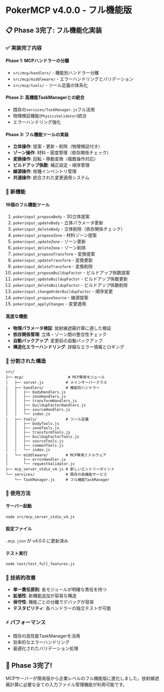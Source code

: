 # PokerMCP v4.0.0 - フル機能版

## 📋 Phase 3完了: フル機能化実装

### ✅ 実装完了内容

#### **Phase 1: MCPハンドラーの分離**
- `src/mcp/handlers/` - 機能別ハンドラー分離
- `src/mcp/middleware/` - エラーハンドリングとバリデーション
- `src/mcp/tools/` - ツール定義の体系化

#### **Phase 2: 高機能TaskManagerとの統合**
- 既存の`services/TaskManager.js`フル活用
- 物理検証機能(`PhysicsValidator`)統合
- エラーハンドリング強化

#### **Phase 3: フル機能ツールの実装**
- **立体操作**: 提案・更新・削除（物理検証付き）
- **ゾーン操作**: 材料・密度管理（依存関係チェック）
- **変換操作**: 回転・移動変換（複数操作対応）
- **ビルドアップ係数**: 補正設定・順序管理
- **線源操作**: 核種インベントリ管理
- **共通操作**: 統合された変更適用システム

### 🚀 新機能

#### **16個のフル機能ツール**
1. `pokerinput_proposeBody` - 3D立体提案
2. `pokerinput_updateBody` - 立体パラメータ更新
3. `pokerinput_deleteBody` - 立体削除（依存関係チェック）
4. `pokerinput_proposeZone` - 材料ゾーン提案
5. `pokerinput_updateZone` - ゾーン更新
6. `pokerinput_deleteZone` - ゾーン削除
7. `pokerinput_proposeTransform` - 変換提案
8. `pokerinput_updateTransform` - 変換更新
9. `pokerinput_deleteTransform` - 変換削除
10. `pokerinput_proposeBuildupFactor` - ビルドアップ係数提案
11. `pokerinput_updateBuildupFactor` - ビルドアップ係数更新
12. `pokerinput_deleteBuildupFactor` - ビルドアップ係数削除
13. `pokerinput_changeOrderBuildupFactor` - 順序変更
14. `pokerinput_proposeSource` - 線源提案
15. `pokerinput_applyChanges` - 変更適用

#### **高度な機能**
- **物理パラメータ検証**: 放射線遮蔽計算に適した検証
- **依存関係管理**: 立体・ゾーン間の整合性チェック
- **自動バックアップ**: 変更前の自動バックアップ
- **構造化エラーハンドリング**: 詳細なエラー情報とロギング

### 📁 分割された構造

```
src/
├── mcp/                    # MCP専用モジュール
│   ├── server.js          # メインサーバークラス
│   ├── handlers/          # 機能別ハンドラー
│   │   ├── bodyHandlers.js
│   │   ├── zoneHandlers.js
│   │   ├── transformHandlers.js
│   │   ├── buildupFactorHandlers.js
│   │   ├── sourceHandlers.js
│   │   └── index.js
│   ├── tools/             # ツール定義
│   │   ├── bodyTools.js
│   │   ├── zoneTools.js
│   │   ├── transformTools.js
│   │   ├── buildupFactorTools.js
│   │   ├── sourceTools.js
│   │   ├── commonTools.js
│   │   └── index.js
│   └── middleware/        # MCP専用ミドルウェア
│       ├── errorHandler.js
│       └── requestValidator.js
├── mcp_server_stdio_v4.js # 新しいエントリーポイント
└── services/              # 既存の高機能サービス
    └── TaskManager.js     # フル機能TaskManager
```

### 🎯 使用方法

#### **サーバー起動**
```bash
node src/mcp_server_stdio_v4.js
```

#### **設定ファイル**
`.mcp.json` が v4.0.0 に更新済み

#### **テスト実行**
```bash
node test/test_full_features.js
```

### 🔧 技術的改善

- **単一責任原則**: 各モジュールが明確な責任を持つ
- **拡張性**: 新機能追加が容易な構造
- **保守性**: 機能ごとの分離でデバッグが容易
- **テスタビリティ**: 各ハンドラーの独立テストが可能

### ⚡ パフォーマンス

- 既存の高性能TaskManagerを活用
- 効率的なエラーハンドリング
- 最適化されたバリデーション処理

## 🎉 Phase 3完了!

MCPサーバーが簡易版から企業レベルのフル機能版に進化しました。放射線遮蔽計算に必要な全ての入力ファイル管理機能が利用可能です。
